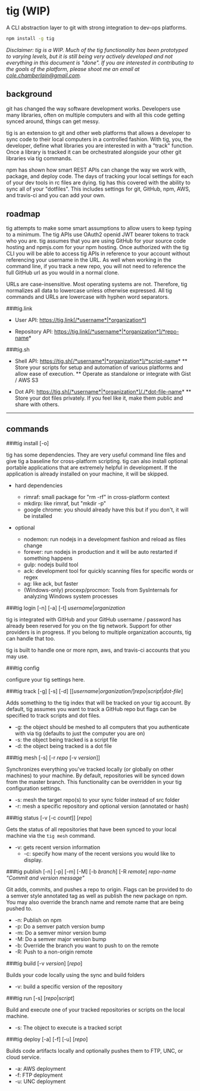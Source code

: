 tig (WIP)
=========

A CLI abstraction layer to git with strong integration to dev-ops platforms.

```sh
npm install -g tig
```

*Disclaimer: tig is a WIP.  Much of the tig functionality has been prototyped to varying levels, but it is still being very actively developed and not everything in this document is "done".  If you are interested in contributing to the goals of the platform, please shoot me an email at cole.chamberlain@gmail.com.*


background
----------

git has changed the way software development works.  Developers use many libraries, often on multiple computers and with all this code getting synced around, things can get messy.

tig is an extension to git and other web platforms that allows a developer to sync code to their local computers in a controlled fashion.  With tig, you, the developer, define what libraries you are interested in with a "track" function.  Once a library is tracked it can be orchestrated alongside your other git libraries via tig commands.

npm has shown how smart REST APIs can change the way we work with, package, and deploy code.  The days of tracking your local settings for each of your dev tools in rc files are dying.  tig has this covered with the ability to sync all of your "dotfiles".  This includes settings for git, GitHub, npm, AWS, and travis-ci and you can add your own.


roadmap
-------

tig attempts to make some smart assumptions to allow users to keep typing to a minimum.  The tig APIs use OAuth2 openid JWT bearer tokens to track who you are.  tig assumes that you are using GitHub for your source code hosting and npmjs.com for your npm hosting.  Once authorized with the tig CLI you will be able to access tig APIs in reference to your account without referencing your username in the URL.  As well when working in the command line, if you track a new repo, you will not need to reference the full GitHub url as you would in a normal clone.

URLs are case-insensitive.  Most operating systems are not.  Therefore, tig normalizes all data to lowercase unless otherwise expressed.  All tig commands and URLs are lowercase with hyphen word separators.


###tig.link

* User API: https://tig.link[/*username*|*organization*]

* Repository API: https://tig.link[/*username*|*organization*]/*repo-name*


###tig.sh

* Shell API: https://tig.sh[/*username*|*organization*]/*script-name*
** Store your scripts for setup and automation of various platforms and allow ease of execution.
** Operate as standalone or integrate with Gist / AWS S3

* Dot API: https://tig.sh[/*username*|*organization*]/./*dot-file-name*
** Store your dot files privately.  If you feel like it, make them public and share with others.

___

commands
--------

###tig install [-o]

tig has some dependencies.  They are very useful command line files and give tig a baseline for cross-platform scripting.  tig can also install optional portable applications that are extremely helpful in development.  If the application is already installed on your machine, it will be skipped.

* hard dependencies
  * rimraf: small package for "rm -rf" in cross-platform context
  * mkdirp: like rimraf, but "mkdir -p"
  * google chrome: you should already have this but if you don't, it will be installed

* optional
  * nodemon: run nodejs in a development fashion and reload as files change
  * forever: run nodejs in production and it will be auto restarted if something happens
  * gulp: nodejs build tool
  * ack: development tool for quickly scanning files for specific words or regex
  * ag: like ack, but faster
  * (Windows-only) procexp/procmon: Tools from SysInternals for analyzing Windows system processes


###tig login [-n] [-a] [-t] *username*|*organization*

tig is integrated with GitHub and your GitHub username / password has already been reserved for you on the tig network.  Support for other providers is in progress.  If you belong to multiple organization accounts, tig can handle that too.

tig is built to handle one or more npm, aws, and travis-ci accounts that you may use.


###tig config

configure your tig settings here.


###tig track [-g] [-s] [-d] [[*username*|*organization*/]*repo*|*script*|*dot-file*]

Adds something to the tig index that will be tracked on your tig account.  By default, tig assumes you want to track a GitHub repo but flags can be specified to track scripts and dot files.

* -g: the object should be meshed to all computers that you authenticate with via tig (defaults to just the computer you are on)
* -s: the object being tracked is a script file
* -d: the object being tracked is a dot file


###tig mesh [-s] [-r *repo* [-v *version*]]

Synchronizes everything you've tracked locally (or globally on other machines) to your machine.  By default, repositories will be synced down from the master branch.  This functionality can be overridden in your tig configuration settings.

* -s: mesh the target repo(s) to your sync folder instead of src folder
* -r: mesh a specific repository and optional version (annotated or hash)


###tig status [-v [-c *count*]] [*repo*]

Gets the status of all repositories that have been synced to your local machine via the `tig mesh` command.

* -v: gets recent version information
  * -c: specify how many of the recent versions you would like to display.

###tig publish [-n] [-p] [-m] [-M] [-b *branch*] [-R *remote*] *repo-name* *"Commit and version message"*

Git adds, commits, and pushes a repo to origin.  Flags can be provided to do a semver style annotated tag as well as publish the new package on npm.  You may also override the branch name and remote name that are being pushed to.

* -n: Publish on npm
* -p: Do a semver patch version bump
* -m: Do a semver minor version bump
* -M: Do a semver major version bump
* -b: Override the branch you want to push to on the remote
* -R: Push to a non-origin remote


###tig build [-v *version*] [*repo*]

Builds your code locally using the sync and build folders

* -v: build a specific version of the repository


###tig run [-s] [*repo*|*script*]

Build and execute one of your tracked repositories or scripts on the local machine.

* -s: The object to execute is a tracked script


###tig deploy [-a] [-f] [-u] [*repo*]

Builds code artifacts locally and optionally pushes them to FTP, UNC, or cloud service.

* -a: AWS deployment
* -f: FTP deployment
* -u: UNC deployment

